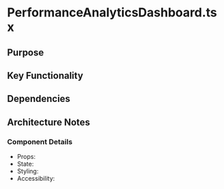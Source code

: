 # PerformanceAnalyticsDashboard.tsx

## Purpose

## Key Functionality

## Dependencies

## Architecture Notes

### Component Details
- Props: 
- State: 
- Styling: 
- Accessibility: 
